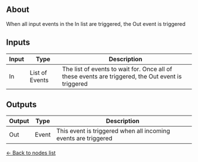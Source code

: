 ## About
When all input events in the In list are triggered, the Out event is triggered

## Inputs
Input | Type | Description
------------ | ------|-------
In | List of Events | The list of events to wait for. Once all of these events are triggered, the Out event is triggered

## Outputs
Output | Type| Description
------------ | -------|------
Out | Event | This event is triggered when all incoming events are triggered

[<- Back to nodes list](Nodes)
